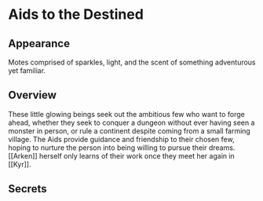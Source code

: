 # Aids to the Destined

## Appearance

Motes comprised of sparkles, light, and the scent of something adventurous yet familiar.

## Overview

These little glowing beings seek out the ambitious few who want to forge ahead, whether they seek to conquer a dungeon without ever having seen a monster in person, or rule a continent despite coming from a small farming village.
The Aids provide guidance and friendship to their chosen few, hoping to nurture the person into being willing to pursue their dreams.
[[Arken]] herself only learns of their work once they meet her again in [[Kyr]].

## Secrets

